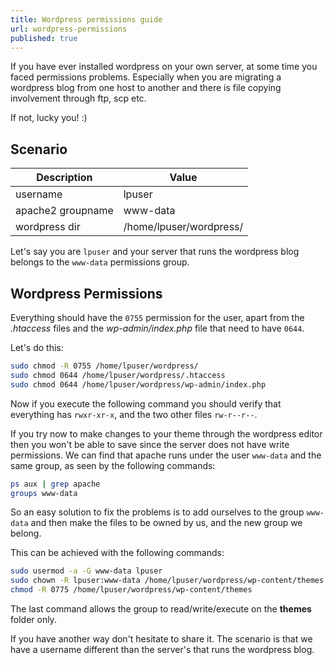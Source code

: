 ```yaml
---
title: Wordpress permissions guide
url: wordpress-permissions
published: true
---
```



If you have ever installed wordpress on your own server, at some time you faced permissions problems. Especially when you are migrating a wordpress blog from one host to another and there is file copying involvement through ftp, scp etc.

If not, lucky you! :)

## Scenario

| Description | Value |
|-------------|------|
| username | lpuser |
| apache2 groupname | www-data |
| wordpress dir | /home/lpuser/wordpress/ |

Let's say you are ```lpuser``` and your server that runs the wordpress blog belongs to the ```www-data``` permissions group.

## Wordpress Permissions

Everything should have the ```0755``` permission for the user, apart from the *.htaccess* files and the *wp-admin/index.php* file that need to have ```0644```.

Let's do this:

```bash
sudo chmod -R 0755 /home/lpuser/wordpress/
sudo chmod 0644 /home/lpuser/wordpress/.htaccess
sudo chmod 0644 /home/lpuser/wordpress/wp-admin/index.php
```

Now if you execute the following command you should verify that everything has ```rwxr-xr-x```, and the two other files ```rw-r--r--```.

If you try now to make changes to your theme through the wordpress editor then you won't be able to save since the server does not have write permissions.
We can find that apache runs under the user ```www-data``` and the same group, as seen by the following commands:

```bash
ps aux | grep apache
groups www-data
```

So an easy solution to fix the problems is to add ourselves to the group ```www-data``` and then make the files to be owned by us, and the new group we belong.

This can be achieved with the following commands:

```bash
sudo usermod -a -G www-data lpuser
sudo chown -R lpuser:www-data /home/lpuser/wordpress/wp-content/themes
chmod -R 0775 /home/lpuser/wordpress/wp-content/themes
```

The last command allows the group to read/write/execute on the **themes** folder only.

If you have another way don't hesitate to share it. The scenario is that we have a username different than the server's that runs the wordpress blog.
